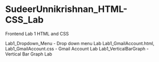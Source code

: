 # SudeerUnnikrishnan_HTML-CSS_Lab
Frontend Lab 1 HTML and CSS

Lab1_Dropdown_Menu  - Drop down menu Lab
Lab1_GmailAccount.html, Lab1_GmailAccount.css - Gmail Account Lab
Lab1_VerticalBarGraph - Vertical Bar Graph Lab
